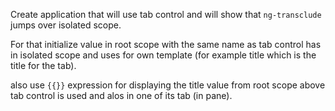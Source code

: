 Create application that will use tab control and will show that `ng-transclude` jumps over isolated scope.

For that initialize value in root scope with the same name as tab control has in isolated scope and uses for own template (for example title which is the title for the tab).

also use `{{}}` expression for displaying the title value from root scope above tab control is used and alos in one of its tab (in pane).